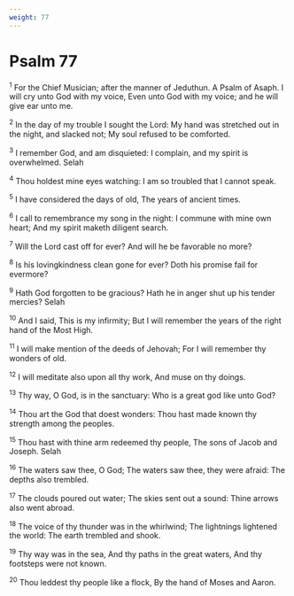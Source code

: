 ```yaml
---
weight: 77
---
```


# Psalm 77

<sup>1</sup> For the Chief Musician; after the manner of Jeduthun. A Psalm of Asaph. I will cry unto God with my voice, Even unto God with my voice; and he will give ear unto me. 

<sup>2</sup> In the day of my trouble I sought the Lord: My hand was stretched out in the night, and slacked not; My soul refused to be comforted. 

<sup>3</sup> I remember God, and am disquieted: I complain, and my spirit is overwhelmed. Selah 

<sup>4</sup> Thou holdest mine eyes watching: I am so troubled that I cannot speak. 

<sup>5</sup> I have considered the days of old, The years of ancient times. 

<sup>6</sup> I call to remembrance my song in the night: I commune with mine own heart; And my spirit maketh diligent search. 

<sup>7</sup> Will the Lord cast off for ever? And will he be favorable no more? 

<sup>8</sup> Is his lovingkindness clean gone for ever? Doth his promise fail for evermore? 

<sup>9</sup> Hath God forgotten to be gracious? Hath he in anger shut up his tender mercies? Selah 

<sup>10</sup> And I said, This is my infirmity; But I will remember the years of the right hand of the Most High. 

<sup>11</sup> I will make mention of the deeds of Jehovah; For I will remember thy wonders of old. 

<sup>12</sup> I will meditate also upon all thy work, And muse on thy doings. 

<sup>13</sup> Thy way, O God, is in the sanctuary: Who is a great god like unto God? 

<sup>14</sup> Thou art the God that doest wonders: Thou hast made known thy strength among the peoples. 

<sup>15</sup> Thou hast with thine arm redeemed thy people, The sons of Jacob and Joseph. Selah 

<sup>16</sup> The waters saw thee, O God; The waters saw thee, they were afraid: The depths also trembled. 

<sup>17</sup> The clouds poured out water; The skies sent out a sound: Thine arrows also went abroad. 

<sup>18</sup> The voice of thy thunder was in the whirlwind; The lightnings lightened the world: The earth trembled and shook. 

<sup>19</sup> Thy way was in the sea, And thy paths in the great waters, And thy footsteps were not known. 

<sup>20</sup> Thou leddest thy people like a flock, By the hand of Moses and Aaron. 


